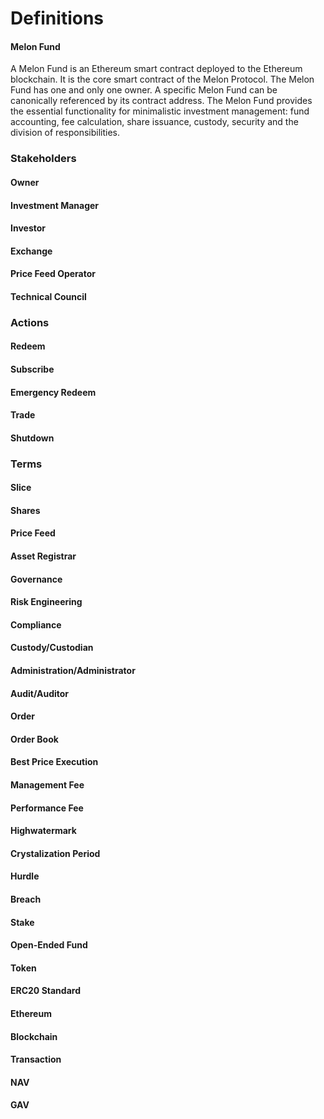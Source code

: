 # Definitions

#### Melon Fund
A Melon Fund is an Ethereum smart contract deployed to the Ethereum blockchain.  It is the core smart contract of the Melon Protocol. The Melon Fund has one and only one owner. A specific Melon Fund can be canonically referenced by its contract address. The Melon Fund provides the essential functionality for minimalistic investment management: fund accounting, fee calculation, share issuance, custody, security and the division of responsibilities.

### Stakeholders

#### Owner

#### Investment Manager

#### Investor

#### Exchange

#### Price Feed Operator

#### Technical Council

### Actions

#### Redeem

#### Subscribe

#### Emergency Redeem

#### Trade

#### Shutdown

### Terms

#### Slice

#### Shares

#### Price Feed

#### Asset Registrar

#### Governance

#### Risk Engineering

#### Compliance

#### Custody/Custodian

#### Administration/Administrator

#### Audit/Auditor

#### Order

#### Order Book

#### Best Price Execution

#### Management Fee

#### Performance Fee

#### Highwatermark

#### Crystalization Period

#### Hurdle

#### Breach

#### Stake

#### Open-Ended Fund

#### Token

#### ERC20 Standard

#### Ethereum

#### Blockchain

#### Transaction

#### NAV

#### GAV 
